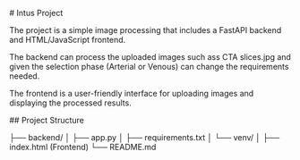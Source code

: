 \# Intus Project



The project is a simple image processing that includes a FastAPI backend and HTML/JavaScript frontend.

The backend can process the uploaded images such ass CTA slices.jpg and given the selection phase (Arterial or Venous) can change the requirements needed.

The frontend is a user-friendly interface for uploading images and displaying the processed results.



\## Project Structure


├── backend/
│ ├── app.py
│ ├── requirements.txt
│ └── venv/
│
├── index.html (Frontend)
└── README.md



